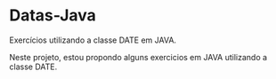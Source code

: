 # Datas-Java
Exercícios utilizando a classe DATE em JAVA.

Neste projeto, estou propondo alguns exercicios em JAVA utilizando a classe DATE.

